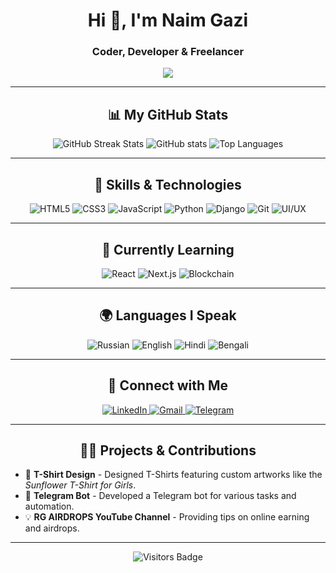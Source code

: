 <h1 align="center">Hi 👋, I'm Naim Gazi</h1>
<h3 align="center">Coder, Developer & Freelancer</h3>

<p align="center">
  <img src="https://readme-typing-svg.herokuapp.com?color=E22FE4&width=380&lines=Welcome+to+my+GitHub+profile!;I+am+a+freelancer!;I+design+and+develop+tools!&center=true&width=380&height=45">
</p>

---

<h2 align="center">📊 My GitHub Stats</h2>
<p align="center">
  <img src="https://github-readme-streak-stats.herokuapp.com/?user=naimgazi&theme=dark" alt="GitHub Streak Stats" />
  <img src="https://github-readme-stats.vercel.app/api?username=naimgazi&show_icons=true&theme=radical&count_private=true" alt="GitHub stats" />
  <img src="https://github-readme-stats.vercel.app/api/top-langs/?username=naimgazi&layout=compact&theme=radical" alt="Top Languages" />
</p>

---

<h2 align="center">🚀 Skills & Technologies</h2>
<p align="center">
  <img src="https://img.shields.io/badge/-HTML5-orange?logo=html5&logoColor=white" alt="HTML5" />
  <img src="https://img.shields.io/badge/-CSS3-blue?logo=css3&logoColor=white" alt="CSS3" />
  <img src="https://img.shields.io/badge/-JavaScript-yellow?logo=javascript&logoColor=black" alt="JavaScript" />
  <img src="https://img.shields.io/badge/-Python-green?logo=python&logoColor=white" alt="Python" />
  <img src="https://img.shields.io/badge/-Django-darkgreen?logo=django&logoColor=white" alt="Django" />
  <img src="https://img.shields.io/badge/-Git-F05032?logo=git&logoColor=white" alt="Git" />
  <img src="https://img.shields.io/badge/-UI/UX-007ACC?logo=adobe-xd&logoColor=white" alt="UI/UX" />
</p>

---

<h2 align="center">🌱 Currently Learning</h2>
<p align="center">
  <img src="https://img.shields.io/badge/-React-blue?logo=react&logoColor=white" alt="React" />
  <img src="https://img.shields.io/badge/-Next.js-black?logo=next.js&logoColor=white" alt="Next.js" />
  <img src="https://img.shields.io/badge/-Blockchain-darkblue?logo=ethereum&logoColor=white" alt="Blockchain" />
</p>

---

<h2 align="center">🌍 Languages I Speak</h2>
<p align="center">
  <img src="https://img.shields.io/badge/Russian-%23A1C4F1.svg?&style=flat-square&logo=Russian&logoColor=white" alt="Russian" />
  <img src="https://img.shields.io/badge/English-%230072B3.svg?&style=flat-square&logo=English&logoColor=white" alt="English" />
  <img src="https://img.shields.io/badge/Hindi-%23F24E1E.svg?&style=flat-square&logo=Hindi&logoColor=white" alt="Hindi" />
  <img src="https://img.shields.io/badge/Bengali-%23D02E24.svg?&style=flat-square&logo=Bengali&logoColor=white" alt="Bengali" />
</p>

---

<h2 align="center">💼 Connect with Me</h2>
<p align="center">
  <a href="https://www.linkedin.com/in/naim-gazi/">
    <img src="https://img.shields.io/badge/LinkedIn-0A66C2?logo=linkedin&logoColor=white" alt="LinkedIn" />
  </a>
  <a href="mailto:naimgazi@example.com">
    <img src="https://img.shields.io/badge/Email-D14836?logo=gmail&logoColor=white" alt="Gmail" />
  </a>
  <a href="https://t.me/naimgazi">
    <img src="https://img.shields.io/badge/Telegram-2CA5E0?logo=telegram&logoColor=white" alt="Telegram" />
  </a>
</p>

---

<h2 align="center">👨‍💻 Projects & Contributions</h2>
<ul>
  <li>👕 <strong>T-Shirt Design</strong> - Designed T-Shirts featuring custom artworks like the <em>Sunflower T-Shirt for Girls</em>.</li>
  <li>🤖 <strong>Telegram Bot</strong> - Developed a Telegram bot for various tasks and automation.</li>
  <li>💡 <strong>RG AIRDROPS YouTube Channel</strong> - Providing tips on online earning and airdrops.</li>
</ul>

---

<p align="center">
  <img src="https://badges.pufler.dev/visits/naimgazi/naimgazi" alt="Visitors Badge" />
</p>
